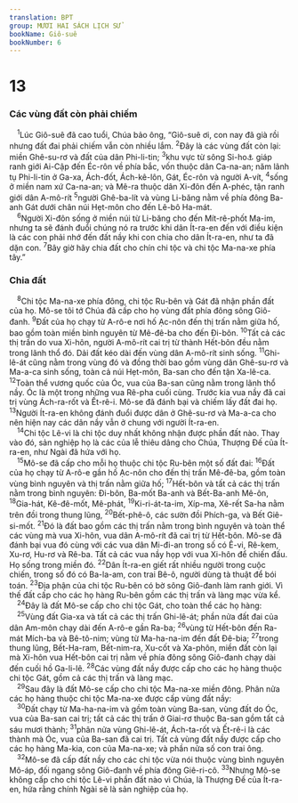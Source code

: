 ```yaml
---
translation: BPT
group: MƯƠI HAI SÁCH LỊCH SỬ
bookName: Giô-suê 
bookNumber: 6
---
```


<div class="title"><h1>13</h1><h3>Các vùng đất còn phải chiếm</h3></div>
<span class="verse gios_13_1"> <sup>1</sup>Lúc Giô-suê đã cao tuổi, Chúa bảo ông, “Giô-suê ơi, con nay đã già rồi nhưng đất đai phải chiếm vẫn còn nhiều lắm.</span>
<span class="verse gios_13_2"><sup>2</sup>Đây là các vùng đất còn lại: miền Ghê-su-rơ và đất của dân Phi-li-tin;</span>
<span class="verse gios_13_3"><sup>3</sup>khu vực từ sông Si-ho<a data-toggle="tooltip" data-placement="bottom" title="Có lẽ là một chi nhánh phía Đông của sông Nin.">⚓</a> giáp ranh giới Ai-Cập đến Éc-rôn về phía bắc, vốn thuộc dân Ca-na-an; năm lãnh tụ Phi-li-tin ở Ga-xa, Ách-đốt, Ách-kê-lôn, Gát, Éc-rôn và người A-vít,</span>
<span class="verse gios_13_4"><sup>4</sup>sống ở miền nam xứ Ca-na-an; và Mê-ra thuộc dân Xi-đôn đến A-phéc, tận ranh giới dân A-mô-rít</span>
<span class="verse gios_13_5"><sup>5</sup>người Ghê-ba-lít và vùng Li-băng nằm về phía đông Ba-anh Gát dưới chân núi Hẹt-môn cho đến Lê-bô Ha-mát.<br/></span>
<span class="verse gios_13_6"> <sup>6</sup>Người Xi-đôn sống ở miền núi từ Li-băng cho đến Mít-rê-phốt Ma-im, nhưng ta sẽ đánh đuổi chúng nó ra trước khi dân Ít-ra-en đến với điều kiện là các con phải nhớ đến đất nầy khi con chia cho dân Ít-ra-en, như ta đã dặn con.</span>
<span class="verse gios_13_7"><sup>7</sup>Bây giờ hãy chia đất cho chín chi tộc và chi tộc Ma-na-xe phía tây.”<br/></span>
<div class="title"><h3>Chia đất</h3></div>
<span class="verse gios_13_8"> <sup>8</sup>Chi tộc Ma-na-xe phía đông, chi tộc Ru-bên và Gát đã nhận phần đất của họ. Mô-se tôi tớ Chúa đã cấp cho họ vùng đất phía đông sông Giô-đanh.</span>
<span class="verse gios_13_9"><sup>9</sup>Đất của họ chạy từ A-rô-e nơi hố Ạc-nôn đến thị trấn nằm giữa hố, bao gồm toàn miền bình nguyên từ Mê-đê-ba cho đến Đi-bôn.</span>
<span class="verse gios_13_10"><sup>10</sup>Tất cả các thị trấn do vua Xi-hôn, người A-mô-rít cai trị từ thành Hết-bôn đều nằm trong lãnh thổ đó. Dải đất kéo dài đến vùng dân A-mô-rít sinh sống.</span>
<span class="verse gios_13_11"><sup>11</sup>Ghi-lê-át cũng nằm trong vùng đó và đồng thời bao gồm vùng dân Ghê-su-rơ và Ma-a-ca sinh sống, toàn cả núi Hẹt-môn, Ba-san cho đến tận Xa-lê-ca.</span>
<span class="verse gios_13_12"><sup>12</sup>Toàn thể vương quốc của Óc, vua của Ba-san cũng nằm trong lãnh thổ nầy. Óc là một trong những vua Rê-pha cuối cùng. Trước kia vua nầy đã cai trị vùng Ách-ra-rốt và Ết-rê-i. Mô-se đã đánh bại và chiếm lấy đất đai họ.</span>
<span class="verse gios_13_13"><sup>13</sup>Người Ít-ra-en không đánh đuổi được dân ở Ghê-su-rơ và Ma-a-ca cho nên hiện nay các dân nầy vẫn ở chung với người Ít-ra-en.<br/></span>
<span class="verse gios_13_14"> <sup>14</sup>Chi tộc Lê-vi là chi tộc duy nhất không nhận được phần đất nào. Thay vào đó, sản nghiệp họ là các của lễ thiêu dâng cho Chúa, Thượng Đế của Ít-ra-en, như Ngài đã hứa với họ.<br/></span>
<span class="verse gios_13_15"> <sup>15</sup>Mô-se đã cấp cho mỗi họ thuộc chi tộc Ru-bên một số đất đai:</span>
<span class="verse gios_13_16"><sup>16</sup>Đất của họ chạy từ A-rô-e gần hố Ạc-nôn cho đến thị trấn Mê-đê-ba, gồm toàn vùng bình nguyên và thị trấn nằm giữa hố;</span>
<span class="verse gios_13_17"><sup>17</sup>Hết-bôn và tất cả các thị trấn nằm trong bình nguyên: Đi-bôn, Ba-mốt Ba-anh và Bết-Ba-anh Mê-ôn,</span>
<span class="verse gios_13_18"><sup>18</sup>Gia-hát, Kê-đê-mốt, Mê-phát,</span>
<span class="verse gios_13_19"><sup>19</sup>Ki-ri-át-ta-im, Xíp-ma, Xê-rết Sa-ha nằm trên đồi trong thung lũng,</span>
<span class="verse gios_13_20"><sup>20</sup>Bết-phê-ô, các sườn đồi Phích-ga, và Bết Giê-si-mốt.</span>
<span class="verse gios_13_21"><sup>21</sup>Đó là đất bao gồm các thị trấn nằm trong bình nguyên và toàn thể các vùng mà vua Xi-hôn, vua dân A-mô-rít đã cai trị từ Hết-bôn. Mô-se đã đánh bại vua đó cùng với các vua dân Mi-đi-an trong số có Ê-vi, Rê-kem, Xu-rơ, Hu-rơ và Rê-ba. Tất cả các vua nầy họp với vua Xi-hôn để chiến đấu. Họ sống trong miền đó.</span>
<span class="verse gios_13_22"><sup>22</sup>Dân Ít-ra-en giết rất nhiều người trong cuộc chiến, trong số đó có Ba-la-am, con trai Bê-ô, người dùng tà thuật để bói toán.</span>
<span class="verse gios_13_23"><sup>23</sup>Địa phận của chi tộc Ru-bên có bờ sông Giô-đanh làm ranh giới. Vì thế đất cấp cho các họ hàng Ru-bên gồm các thị trấn và làng mạc vừa kể.<br/></span>
<span class="verse gios_13_24"> <sup>24</sup>Đây là đất Mô-se cấp cho chi tộc Gát, cho toàn thể các họ hàng:<br/></span>
<span class="verse gios_13_25"> <sup>25</sup>Vùng đất Gia-xa và tất cả các thị trấn Ghi-lê-át; phần nửa đất đai của dân Am-môn chạy dài đến A-rô-e gần Ra-ba;</span>
<span class="verse gios_13_26"><sup>26</sup>vùng từ Hết-bôn đến Ra-mát Mích-ba và Bê-tô-nim; vùng từ Ma-ha-na-im đến đất Đê-bia;</span>
<span class="verse gios_13_27"><sup>27</sup>trong thung lũng, Bết-Ha-ram, Bết-nim-ra, Xu-cốt và Xa-phôn, miền đất còn lại mà Xi-hôn vua Hết-bôn cai trị nằm về phía đông sông Giô-đanh chạy dài đến cuối hồ Ga-li-lê.</span>
<span class="verse gios_13_28"><sup>28</sup>Các vùng đất nầy được cấp cho các họ hàng thuộc chi tộc Gát, gồm cả các thị trấn và làng mạc.<br/></span>
<span class="verse gios_13_29"> <sup>29</sup>Sau đây là đất Mô-se cấp cho chi tộc Ma-na-xe miền đông. Phân nửa các họ hàng thuộc chi tộc Ma-na-xe được cấp vùng đất nầy:<br/></span>
<span class="verse gios_13_30"> <sup>30</sup>Đất chạy từ Ma-ha-na-im và gồm toàn vùng Ba-san, vùng đất do Óc, vua của Ba-san cai trị; tất cả các thị trấn ở Giai-rơ thuộc Ba-san gồm tất cả sáu mươi thành;</span>
<span class="verse gios_13_31"><sup>31</sup>phân nửa vùng Ghi-lê-át, Ách-ta-rốt và Ết-rê-i là các thành mà Óc, vua của Ba-san đã cai trị. Tất cả vùng đất nầy được cấp cho các họ hàng Ma-kia, con của Ma-na-xe; và phần nửa số con trai ông.<br/></span>
<span class="verse gios_13_32"> <sup>32</sup>Mô-se đã cấp đất nầy cho các chi tộc vừa nói thuộc vùng bình nguyên Mô-áp, đối ngang sông Giô-đanh về phía đông Giê-ri-cô.</span>
<span class="verse gios_13_33"><sup>33</sup>Nhưng Mô-se không cấp cho chi tộc Lê-vi phần đất nào vì Chúa, là Thượng Đế của Ít-ra-en, hứa rằng chính Ngài sẽ là sản nghiệp của họ.<br/></span>

